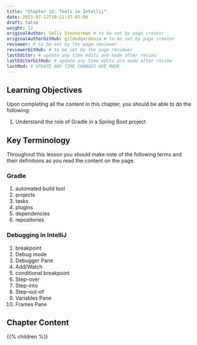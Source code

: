 ```yaml
---
title: "Chapter 12: Tools in Intellij"
date: 2023-07-12T10:22:37-05:00
draft: false
weight: 12
originalAuthor: Sally Steuterman # to be set by page creator
originalAuthorGitHub: gildedgardenia # to be set by page creator
reviewer: # to be set by the page reviewer
reviewerGitHub: # to be set by the page reviewer
lastEditor: # update any time edits are made after review
lastEditorGitHub: # update any time edits are made after review
lastMod: # UPDATE ANY TIME CHANGES ARE MADE
---
```


## Learning Objectives

Upon completing all the content in this chapter, you should be able to do the following:

1. Understand the role of Gradle in a Spring Boot project

## Key Terminology

Throughout this lesson you should make note of the following terms and their definitions as you read the content on the page.

### Gradle

1. automated build tool
1. projects
1. tasks
1. plugins
1. dependencies
1. repositories

### Debugging in IntelliJ

1. breakpoint
1. Debug mode
1. Debugger Pane
1. Add/Watch
1. conditional breakpoint
1. Step-over
1. Step-into
1. Step-out-of
1. Variables Pane
1. Frames Pane

## Chapter Content

{{% children %}}
